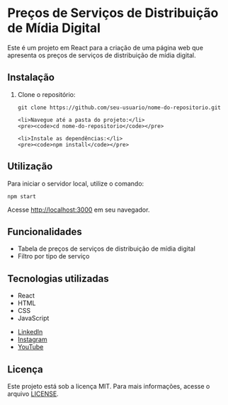 <!DOCTYPE html>
<html lang="pt-br">
<head>
  <meta charset="UTF-8">
</head>
<body>
  <h1>Preços de Serviços de Distribuição de Mídia Digital</h1>
  <p>Este é um projeto em React para a criação de uma página web que apresenta os preços de serviços de distribuição de mídia digital.</p>

  <h2>Instalação</h2>
  <ol>
    <li>Clone o repositório:</li>
    <pre><code>git clone https://github.com/seu-usuario/nome-do-repositorio.git</code></pre>

    <li>Navegue até a pasta do projeto:</li>
    <pre><code>cd nome-do-repositorio</code></pre>

    <li>Instale as dependências:</li>
    <pre><code>npm install</code></pre>
  </ol>

  <h2>Utilização</h2>
  <p>Para iniciar o servidor local, utilize o comando:</p>
  <pre><code>npm start</code></pre>
  <p>Acesse <a href="http://localhost:3000">http://localhost:3000</a> em seu navegador.</p>

  <h2>Funcionalidades</h2>
  <ul>
    <li>Tabela de preços de serviços de distribuição de mídia digital</li>
    <li>Filtro por tipo de serviço </li>
  </ul>

  <h2>Tecnologias utilizadas</h2>
  <ul>
    <li>React</li>
    <li>HTML</li>
    <li>CSS</li>
    <li>JavaScript</li>
  </ul>
  <ul>
  <li><a href="https://www.linkedin.com/in/vitor-santos-6b2727211/">LinkedIn</a></li>
  <li><a href="https://www.instagram.com/vitorsantosic/">Instagram</a></li>
  <li><a href="https://www.youtube.com/channel/UCuAgCSAOAWiI-mv_NzUerXg">YouTube</a></li>
</ul>


  <h2>Licença</h2>
  <p>Este projeto está sob a licença MIT. Para mais informações, acesse o arquivo <a href="LICENSE">LICENSE</a>.</p>
</body>
</html>
